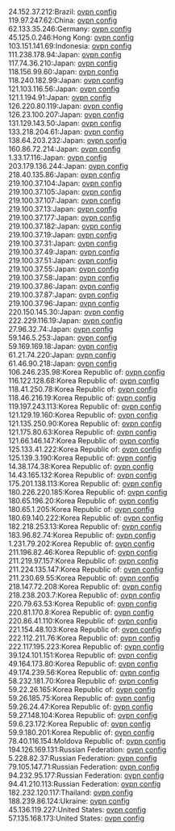 24.152.37.212:Brazil: [ovpn config](vpn/24_152_37_212.ovpn)  
119.97.247.62:China: [ovpn config](vpn/119_97_247_62.ovpn)  
62.133.35.246:Germany: [ovpn config](vpn/62_133_35_246.ovpn)  
45.125.0.246:Hong Kong: [ovpn config](vpn/45_125_0_246.ovpn)  
103.151.141.69:Indonesia: [ovpn config](vpn/103_151_141_69.ovpn)  
111.238.178.94:Japan: [ovpn config](vpn/111_238_178_94.ovpn)  
117.74.36.210:Japan: [ovpn config](vpn/117_74_36_210.ovpn)  
118.156.99.60:Japan: [ovpn config](vpn/118_156_99_60.ovpn)  
118.240.182.99:Japan: [ovpn config](vpn/118_240_182_99.ovpn)  
121.103.116.56:Japan: [ovpn config](vpn/121_103_116_56.ovpn)  
121.1.194.91:Japan: [ovpn config](vpn/121_1_194_91.ovpn)  
126.220.80.119:Japan: [ovpn config](vpn/126_220_80_119.ovpn)  
126.23.100.207:Japan: [ovpn config](vpn/126_23_100_207.ovpn)  
131.129.143.50:Japan: [ovpn config](vpn/131_129_143_50.ovpn)  
133.218.204.61:Japan: [ovpn config](vpn/133_218_204_61.ovpn)  
138.64.203.232:Japan: [ovpn config](vpn/138_64_203_232.ovpn)  
160.86.72.214:Japan: [ovpn config](vpn/160_86_72_214.ovpn)  
1.33.17.116:Japan: [ovpn config](vpn/1_33_17_116.ovpn)  
203.179.136.244:Japan: [ovpn config](vpn/203_179_136_244.ovpn)  
218.40.135.86:Japan: [ovpn config](vpn/218_40_135_86.ovpn)  
219.100.37.104:Japan: [ovpn config](vpn/219_100_37_104.ovpn)  
219.100.37.105:Japan: [ovpn config](vpn/219_100_37_105.ovpn)  
219.100.37.107:Japan: [ovpn config](vpn/219_100_37_107.ovpn)  
219.100.37.13:Japan: [ovpn config](vpn/219_100_37_13.ovpn)  
219.100.37.177:Japan: [ovpn config](vpn/219_100_37_177.ovpn)  
219.100.37.182:Japan: [ovpn config](vpn/219_100_37_182.ovpn)  
219.100.37.19:Japan: [ovpn config](vpn/219_100_37_19.ovpn)  
219.100.37.31:Japan: [ovpn config](vpn/219_100_37_31.ovpn)  
219.100.37.49:Japan: [ovpn config](vpn/219_100_37_49.ovpn)  
219.100.37.51:Japan: [ovpn config](vpn/219_100_37_51.ovpn)  
219.100.37.55:Japan: [ovpn config](vpn/219_100_37_55.ovpn)  
219.100.37.58:Japan: [ovpn config](vpn/219_100_37_58.ovpn)  
219.100.37.86:Japan: [ovpn config](vpn/219_100_37_86.ovpn)  
219.100.37.87:Japan: [ovpn config](vpn/219_100_37_87.ovpn)  
219.100.37.96:Japan: [ovpn config](vpn/219_100_37_96.ovpn)  
220.150.145.30:Japan: [ovpn config](vpn/220_150_145_30.ovpn)  
222.229.116.19:Japan: [ovpn config](vpn/222_229_116_19.ovpn)  
27.96.32.74:Japan: [ovpn config](vpn/27_96_32_74.ovpn)  
59.146.5.253:Japan: [ovpn config](vpn/59_146_5_253.ovpn)  
59.169.169.18:Japan: [ovpn config](vpn/59_169_169_18.ovpn)  
61.21.74.220:Japan: [ovpn config](vpn/61_21_74_220.ovpn)  
61.46.90.218:Japan: [ovpn config](vpn/61_46_90_218.ovpn)  
106.246.235.98:Korea Republic of: [ovpn config](vpn/106_246_235_98.ovpn)  
116.122.128.68:Korea Republic of: [ovpn config](vpn/116_122_128_68.ovpn)  
118.41.250.78:Korea Republic of: [ovpn config](vpn/118_41_250_78.ovpn)  
118.46.216.19:Korea Republic of: [ovpn config](vpn/118_46_216_19.ovpn)  
119.197.243.113:Korea Republic of: [ovpn config](vpn/119_197_243_113.ovpn)  
121.129.19.160:Korea Republic of: [ovpn config](vpn/121_129_19_160.ovpn)  
121.135.250.90:Korea Republic of: [ovpn config](vpn/121_135_250_90.ovpn)  
121.175.80.63:Korea Republic of: [ovpn config](vpn/121_175_80_63.ovpn)  
121.66.146.147:Korea Republic of: [ovpn config](vpn/121_66_146_147.ovpn)  
125.133.41.222:Korea Republic of: [ovpn config](vpn/125_133_41_222.ovpn)  
125.139.3.190:Korea Republic of: [ovpn config](vpn/125_139_3_190.ovpn)  
14.38.174.38:Korea Republic of: [ovpn config](vpn/14_38_174_38.ovpn)  
14.43.165.132:Korea Republic of: [ovpn config](vpn/14_43_165_132.ovpn)  
175.201.138.113:Korea Republic of: [ovpn config](vpn/175_201_138_113.ovpn)  
180.226.220.185:Korea Republic of: [ovpn config](vpn/180_226_220_185.ovpn)  
180.65.196.20:Korea Republic of: [ovpn config](vpn/180_65_196_20.ovpn)  
180.65.1.205:Korea Republic of: [ovpn config](vpn/180_65_1_205.ovpn)  
180.69.140.222:Korea Republic of: [ovpn config](vpn/180_69_140_222.ovpn)  
182.218.253.13:Korea Republic of: [ovpn config](vpn/182_218_253_13.ovpn)  
183.96.82.74:Korea Republic of: [ovpn config](vpn/183_96_82_74.ovpn)  
1.231.79.202:Korea Republic of: [ovpn config](vpn/1_231_79_202.ovpn)  
211.196.82.46:Korea Republic of: [ovpn config](vpn/211_196_82_46.ovpn)  
211.219.97.157:Korea Republic of: [ovpn config](vpn/211_219_97_157.ovpn)  
211.224.135.147:Korea Republic of: [ovpn config](vpn/211_224_135_147.ovpn)  
211.230.69.55:Korea Republic of: [ovpn config](vpn/211_230_69_55.ovpn)  
218.147.72.208:Korea Republic of: [ovpn config](vpn/218_147_72_208.ovpn)  
218.238.203.7:Korea Republic of: [ovpn config](vpn/218_238_203_7.ovpn)  
220.79.63.53:Korea Republic of: [ovpn config](vpn/220_79_63_53.ovpn)  
220.81.170.8:Korea Republic of: [ovpn config](vpn/220_81_170_8.ovpn)  
220.86.41.110:Korea Republic of: [ovpn config](vpn/220_86_41_110.ovpn)  
221.154.48.103:Korea Republic of: [ovpn config](vpn/221_154_48_103.ovpn)  
222.112.211.76:Korea Republic of: [ovpn config](vpn/222_112_211_76.ovpn)  
222.117.195.223:Korea Republic of: [ovpn config](vpn/222_117_195_223.ovpn)  
39.124.101.151:Korea Republic of: [ovpn config](vpn/39_124_101_151.ovpn)  
49.164.173.80:Korea Republic of: [ovpn config](vpn/49_164_173_80.ovpn)  
49.174.239.56:Korea Republic of: [ovpn config](vpn/49_174_239_56.ovpn)  
58.232.181.70:Korea Republic of: [ovpn config](vpn/58_232_181_70.ovpn)  
59.22.26.165:Korea Republic of: [ovpn config](vpn/59_22_26_165.ovpn)  
59.26.185.75:Korea Republic of: [ovpn config](vpn/59_26_185_75.ovpn)  
59.26.24.47:Korea Republic of: [ovpn config](vpn/59_26_24_47.ovpn)  
59.27.148.104:Korea Republic of: [ovpn config](vpn/59_27_148_104.ovpn)  
59.6.23.172:Korea Republic of: [ovpn config](vpn/59_6_23_172.ovpn)  
59.9.180.201:Korea Republic of: [ovpn config](vpn/59_9_180_201.ovpn)  
78.40.116.154:Moldova Republic of: [ovpn config](vpn/78_40_116_154.ovpn)  
194.126.169.131:Russian Federation: [ovpn config](vpn/194_126_169_131.ovpn)  
5.228.82.37:Russian Federation: [ovpn config](vpn/5_228_82_37.ovpn)  
79.105.147.71:Russian Federation: [ovpn config](vpn/79_105_147_71.ovpn)  
94.232.95.177:Russian Federation: [ovpn config](vpn/94_232_95_177.ovpn)  
94.41.210.113:Russian Federation: [ovpn config](vpn/94_41_210_113.ovpn)  
182.232.120.117:Thailand: [ovpn config](vpn/182_232_120_117.ovpn)  
188.239.86.124:Ukraine: [ovpn config](vpn/188_239_86_124.ovpn)  
45.136.119.227:United States: [ovpn config](vpn/45_136_119_227.ovpn)  
57.135.168.173:United States: [ovpn config](vpn/57_135_168_173.ovpn)  
